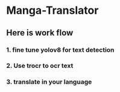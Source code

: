 # Manga-Translator

## Here is work flow

### 1. fine tune yolov8 for text detection
<!-- ![image](https://user-images.githubusercontent.com/98932144/229327417-2419e914-cf61-485b-9c6d-5b3732cdbf1a.png) -->
### 2. Use trocr to ocr text
### 3. translate in your language
